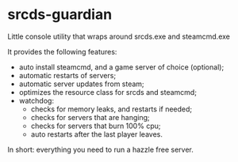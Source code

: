 # srcds-guardian

Little console utility that wraps around srcds.exe and steamcmd.exe

It provides the following features:

- auto install steamcmd, and a game server of choice (optional); 
- automatic restarts of servers;
- automatic server updates from steam;
- optimizes the resource class for srcds and steamcmd; 
- watchdog:
  * checks for memory leaks, and restarts if needed;
  * checks for servers that are hanging;
  * checks for servers that burn 100% cpu;
  * auto restarts after the last player leaves.

 In short: everything you need to run a hazzle free server.
